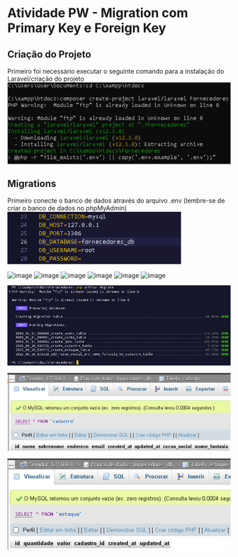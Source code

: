 # Atividade PW - Migration com Primary Key e Foreign Key
## Criação do Projeto
Primeiro foi necessário executar o seguinte comando para a instalação do Laravel/criação do projeto
![](prints-processo/print%201.png)


## Migrations
Primeiro conecte o banco de dados através do arquivo .env (lembre-se de criar o banco de dados no phpMyAdmin)
![](prints-processo/print%203.png)


<img width="989" height="233" alt="image" src="https://github.com/user-attachments/assets/aadcc0b8-ba49-478a-a0bd-8c1a3dfcf84a" />



<img width="505" height="215" alt="image" src="https://github.com/user-attachments/assets/e427ae32-b816-4d51-b852-11b5dcfce955" />


<img width="974" height="137" alt="image" src="https://github.com/user-attachments/assets/b5f6d9fb-050c-4fdd-b8fa-45e6d1a5d7b6" />



<img width="827" height="333" alt="image" src="https://github.com/user-attachments/assets/caed8f00-17c5-40e9-b69c-6f7d706d6c55" />

<img width="1189" height="129" alt="image" src="https://github.com/user-attachments/assets/563396f4-4e19-4128-8d60-0c1f73c6aade" />


<img width="498" height="168" alt="image" src="https://github.com/user-attachments/assets/8135e96c-e6f7-4b60-bb21-cc682fe1714d" />


![](prints-processo/print%2010.png)



![](prints-processo/print%2012.png)

![](prints-processo/print%2013.png)

